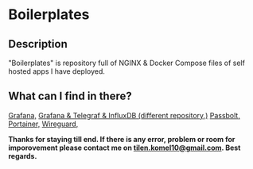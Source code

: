 # Boilerplates

## Description

"Boilerplates" is repository full of NGINX & Docker Compose files of self hosted apps I have deployed.

## What can I find in there?

[Grafana,](https://github.com/KomelT/boilerplates/tree/master/grafana)
[Grafana & Telegraf & InfluxDB (different repository,)](https://github.com/KomelT/Grafana-Telegraf-and-InfluxDB-2.x.x)
[Passbolt,](https://github.com/KomelT/boilerplates/tree/master/passbolt)
[Portainer,](https://github.com/KomelT/boilerplates/tree/master/portainer)
[Wireguard,](https://github.com/KomelT/boilerplates/tree/master/wireguard)

**Thanks for staying till end. If there is any error, problem or room for imporovement please contact me on tilen.komel10@gmail.com. Best regards.**
